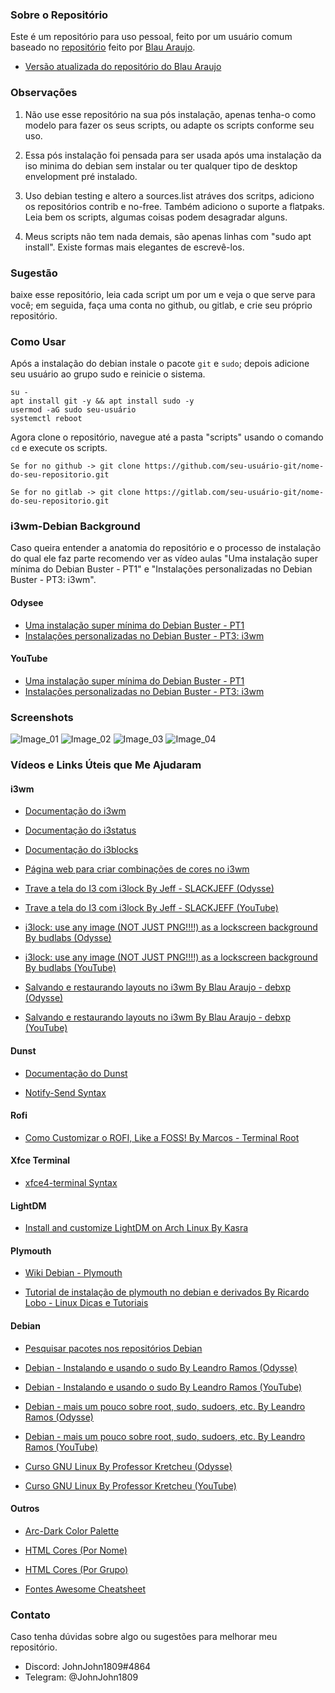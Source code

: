 ### Sobre o Repositório
Este é um repositório para uso pessoal, feito por um usuário comum baseado no [repositório](https://github.com/debxp/duo-scripts/tree/master/buster-i3) feito por [Blau Araujo](https://gitlab.com/blau_araujo).

- [Versão atualizada do repositório do Blau Araujo](https://gitlab.com/blau_araujo/debian-scripts)

### Observações
1) Não use esse repositório na sua pós instalação, apenas tenha-o como modelo para fazer os seus scripts, ou adapte os scripts conforme seu uso.

2) Essa pós instalação foi pensada para ser usada após uma instalação da iso minima do debian sem instalar ou ter qualquer tipo de desktop envelopment pré instalado.

3) Uso debian testing e altero a sources.list atráves dos scritps, adiciono os repositórios contrib e no-free. Também adiciono o suporte a flatpaks. Leia bem os scripts, algumas coisas podem desagradar alguns.

4) Meus scripts não tem nada demais, são apenas linhas com "sudo apt install". Existe formas mais elegantes de escrevê-los.

### Sugestão 
baixe esse repositório, leia cada script um por um e veja o que serve para você; em seguida, faça uma conta no github, ou gitlab, e crie seu próprio repositório.

### Como Usar
Após a instalação do debian instale o pacote `git` e `sudo`; depois adicione seu usuário ao grupo sudo e reinicie o sistema.

```
su -
apt install git -y && apt install sudo -y
usermod -aG sudo seu-usuário
systemctl reboot
```

Agora clone o repositório, navegue até a pasta "scripts" usando o comando `cd` e execute os scripts.

```
Se for no github -> git clone https://github.com/seu-usuário-git/nome-do-seu-repositorio.git

Se for no gitlab -> git clone https://gitlab.com/seu-usuário-git/nome-do-seu-repositorio.git
```

### i3wm-Debian Background
Caso queira entender a anatomia do repositório e o processo de instalação do qual ele faz parte recomendo ver as vídeo aulas "Uma instalação super mínima do Debian Buster - PT1" e "Instalações personalizadas no Debian Buster - PT3: i3wm".

#### Odysee
- [Uma instalação super mínima do Debian Buster - PT1](https://odysee.com/@debxp:9/uma-instala-o-super-m-nima-do-debian:0)
- [Instalações personalizadas no Debian Buster - PT3: i3wm](https://odysee.com/@debxp:9/instala-es-personalizadas-no-debian-4:e)

#### YouTube
- [Uma instalação super mínima do Debian Buster - PT1](https://www.youtube.com/watch?v=V98FeIb4Yvgt)
- [Instalações personalizadas no Debian Buster - PT3: i3wm](https://www.youtube.com/watch?v=zo37Ebx2nAk)

### Screenshots

![Image_01](https://i.imgur.com/K0O7X90.png)
![Image_02](https://i.imgur.com/t5D2PSW.png)
![Image_03](https://i.imgur.com/tZ67nBn.png)
![Image_04](https://i.imgur.com/AMVu7oT.png)

### Vídeos e Links Úteis que Me Ajudaram

#### i3wm
- [Documentação do i3wm](https://i3wm.org/docs/userguide.html)
- [Documentação do i3status](https://i3wm.org/i3status/manpage.html)
- [Documentação do i3blocks](http://vivien.github.io/i3blocks/)
- [Página web para criar combinações de cores no i3wm](https://thomashunter.name/i3-configurator/)

- [Trave a tela do I3 com i3lock By Jeff - SLACKJEFF (Odysse)](https://odysee.com/@slackjeff:1/trave-a-tela-do-i3-com-i3lock:2)
- [Trave a tela do I3 com i3lock By Jeff - SLACKJEFF (YouTube)](https://www.youtube.com/watch?v=fdUql36AraY)

- [i3lock: use any image (NOT JUST PNG!!!!) as a lockscreen background By budlabs (Odysse)](https://odysee.com/@budlabs:c/i3lock-use-any-image-not-just-png-as-a:b)
- [i3lock: use any image (NOT JUST PNG!!!!) as a lockscreen background By budlabs (YouTube)](https://www.youtube.com/watch?v=y6YtYe2WF7w)

- [Salvando e restaurando layouts no i3wm By Blau Araujo - debxp (Odysse)](https://odysee.com/@debxp:9/salvando-e-restaurando-layouts-no-i3wm:e)
- [Salvando e restaurando layouts no i3wm By Blau Araujo - debxp (YouTube)](https://www.youtube.com/watch?v=jCp1-VJReH4)

#### Dunst
- [Documentação do Dunst](https://dunst-project.org/documentation/)

- [Notify-Send Syntax](https://ss64.com/bash/notify-send.html)

#### Rofi
- [Como Customizar o ROFI, Like a FOSS! By Marcos - Terminal Root](https://www.youtube.com/watch?v=cDDMrUwrce0)

#### Xfce Terminal
- [xfce4-terminal Syntax](https://man.cx/xfce4-terminal)

#### LightDM
- [Install and customize LightDM on Arch Linux By Kasra](https://www.youtube.com/watch?v=Z5FEHBhA0Jg)

#### Plymouth
- [Wiki Debian - Plymouth](https://wiki.debian.org/plymouth)

- [Tutorial de instalação de plymouth no debian e derivados By Ricardo Lobo - Linux Dicas e Tutoriais](https://linuxdicasesuporte.blogspot.com/2020/12/boot-animado-com-plymouth-no-debian-gnu.html)

#### Debian
- [Pesquisar pacotes nos repositórios Debian](https://www.debian.org/distrib/packages#search_packages)

- [Debian - Instalando e usando o sudo By Leandro Ramos (Odysse)](https://odysee.com/@leandroramos:3/debian-instalando-e-usando-o-sudo:9?)
- [Debian - Instalando e usando o sudo By Leandro Ramos (YouTube)](https://www.youtube.com/watch?v=OZ1k0F3yJbo)

- [Debian - mais um pouco sobre root, sudo, sudoers, etc. By Leandro Ramos (Odysse)](https://odysee.com/@leandroramos:3/debian-mais-um-pouco-sobre-root,-sudo,:8)
- [Debian - mais um pouco sobre root, sudo, sudoers, etc. By Leandro Ramos (YouTube)](https://www.youtube.com/watch?v=IRHnAsDp9xM)

- [Curso GNU Linux By Professor Kretcheu (Odysse)](https://odysee.com/@kretcheu2001:8?view=lists)
- [Curso GNU Linux By Professor Kretcheu (YouTube)](https://www.youtube.com/user/kretcheu2001/playlists)

#### Outros
- [Arc-Dark Color Palette](https://www.color-hex.com/color-palette/36646)

- [HTML Cores (Por Nome)](https://www.w3schools.com/colors/colors_names.asp)
- [HTML Cores (Por Grupo)](https://www.w3schools.com/colors/colors_groups.asp)
- [Fontes Awesome Cheatsheet](https://fontawesome.com/v4.7/cheatsheet/)

### Contato
Caso tenha dúvidas sobre algo ou sugestões para melhorar meu repositório.

- Discord: JohnJohn1809#4864
- Telegram: @JohnJohn1809
